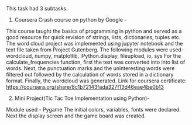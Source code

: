 This task had 3 subtasks.

1. Coursera Crash course on python by Google -
 
 This course taught the basics of programming in python and served as a good resource for quick revision of strings, lists, dictionaries, tuples etc.
 The word cloud project was implemented using jupyter notebook and the text file taken from Project Gutenberg.
 The following modules were used- wordcloud, numpy, matplotlib, IPython.display, fileupload, io, sys
 For the calculate_frequencies function, first the text was converted into into list of words. 
 Next, the punctuation marks and the uninteresting words were filtered out followed by the calculation of words stored in a dictionary format.
 Finally, the wordcloud was generated.
 Link for coursera certificate: https://coursera.org/share/8c1b72143fada327f13d46eae4be0b13
 
2. Mini Project(Tic Tac Toe Implementation using Python)-

Module used - Pygame
The initial colors, variables, fonts were declared.
Next the display screen and the game board was created.
